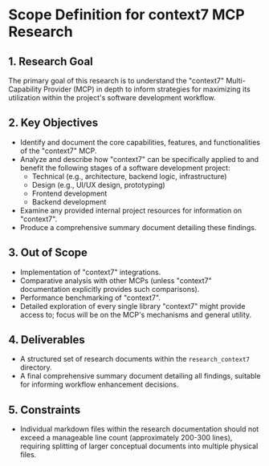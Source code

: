 # Scope Definition for context7 MCP Research

## 1. Research Goal

The primary goal of this research is to understand the "context7" Multi-Capability Provider (MCP) in depth to inform strategies for maximizing its utilization within the project's software development workflow.

## 2. Key Objectives

*   Identify and document the core capabilities, features, and functionalities of the "context7" MCP.
*   Analyze and describe how "context7" can be specifically applied to and benefit the following stages of a software development project:
    *   Technical (e.g., architecture, backend logic, infrastructure)
    *   Design (e.g., UI/UX design, prototyping)
    *   Frontend development
    *   Backend development
*   Examine any provided internal project resources for information on "context7".
*   Produce a comprehensive summary document detailing these findings.

## 3. Out of Scope

*   Implementation of "context7" integrations.
*   Comparative analysis with other MCPs (unless "context7" documentation explicitly provides such comparisons).
*   Performance benchmarking of "context7".
*   Detailed exploration of every single library "context7" might provide access to; focus will be on the MCP's mechanisms and general utility.

## 4. Deliverables

*   A structured set of research documents within the `research_context7` directory.
*   A final comprehensive summary document detailing all findings, suitable for informing workflow enhancement decisions.

## 5. Constraints

*   Individual markdown files within the research documentation should not exceed a manageable line count (approximately 200-300 lines), requiring splitting of larger conceptual documents into multiple physical files.
